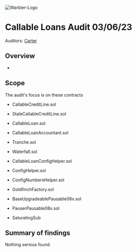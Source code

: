![Warbler-Logo](../../warbler-logo.png)

# Callable Loans Audit 03/06/23

Auditors: [Carter](https://github.com/carterappleton)

## Overview

-

## Scope

The audit's focus is on these contracts

- CallableCreditLine.sol
- StaleCallableCreditLine.sol
- CallableLoan.sol
- CallableLoanAccountant.sol
- Tranche.sol
- Waterfall.sol

- CallableLoanConfigHelper.sol
- ConfigHelper.sol
- ConfigNumbersHelper.sol
- GoldfinchFactory.sol

- BaseUpgradeablePausable08x.sol
- PauserPausable08x.sol

- SaturatingSub

## Summary of findings

Nothing serious found.
